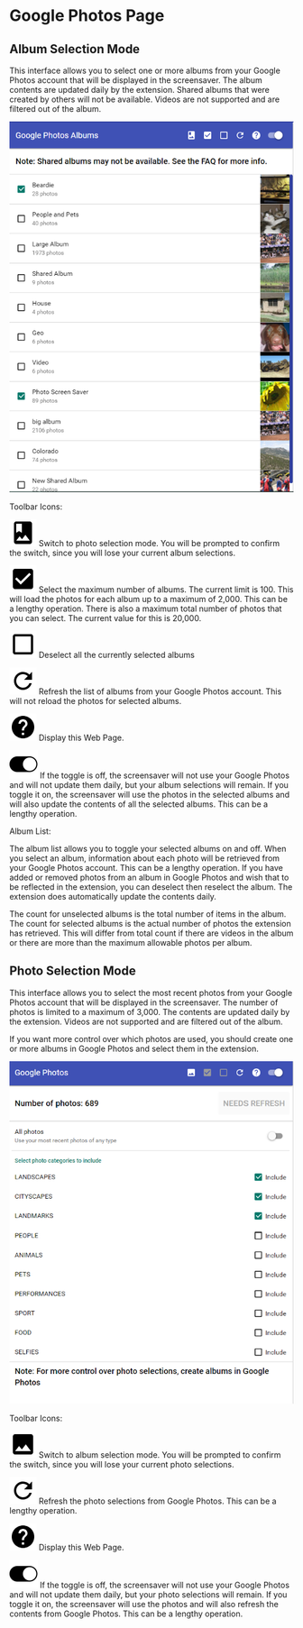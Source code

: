 # Google Photos Page

<a name="albums"></a>
## Album Selection Mode

This interface allows you to select one or more albums from your Google 
Photos account that will be displayed in the screensaver.
The album contents are updated daily by the extension.
Shared albums that were created by others will not be available.
Videos are not supported and are filtered out of the album.

![alt text](./assets/google_photos_albums.png)

Toolbar Icons:

![alt text](./assets/baseline_photo_album_black_24dp.png)
Switch to photo selection mode. You will be prompted to confirm the switch,
since you will lose your current album selections.

![alt text](./assets/baseline_check_box_black_24dp.png)
Select the maximum number of albums. The current limit is 100. This will 
load the photos for each album up to a maximum of 2,000. This can be a lengthy operation.
There is also a maximum total number of photos that you can select. The current value
for this is 20,000.

![alt text](./assets/baseline_check_box_outline_blank_black_24dp.png)
Deselect all the currently selected albums

![alt text](./assets/baseline_refresh_black_24dp.png)
Refresh the list of albums from your Google Photos account. This will not reload
the photos for selected albums.

![alt text](./assets/baseline_help_black_24dp.png)
Display this Web Page.

![alt text](./assets/icons8-toggle-on-filled-50.png)
If the toggle is off, the screensaver will not use your Google Photos and
will not update them daily, but your album selections will remain.
If you toggle it on, the screensaver will use the photos
in the selected albums and will also update the contents
of all the selected albums. This can be a lengthy operation.

Album List:

The album list allows you to toggle your selected albums on and off.
When you select an album, information about each photo will be retrieved 
from your Google Photos account. This can be a lengthy operation. If you
have added or removed photos from an album in Google Photos and wish that
to be reflected in the extension, you can deselect then reselect the album.
The extension does automatically update the contents daily.

The count for unselected albums is the total number of items in the album.
The count for selected albums is the actual number of photos the extension has
retrieved. This will differ from total count if there are videos in the
album or there are more than the maximum allowable photos per album.

<a name="photos"></a>
## Photo Selection Mode

This interface allows you to select the most recent photos from your Google 
Photos account that will be displayed in the screensaver. The number of photos
is limited to a maximum of 3,000.
The contents are updated daily by the extension.
Videos are not supported and are filtered out of the album.

If you want more control over which photos are used, you should create
one or more albums in Google Photos and select them in the extension.

![alt text](./assets/google_photos_photos.png)

Toolbar Icons:

![alt text](./assets/baseline_insert_photo_black_24dp.png)
Switch to album selection mode. You will be prompted to confirm the switch,
since you will lose your current photo selections.

![alt text](./assets/baseline_refresh_black_24dp.png)
Refresh the photo selections from Google Photos. This can be a lengthy operation.

![alt text](./assets/baseline_help_black_24dp.png)
Display this Web Page.

![alt text](./assets/icons8-toggle-on-filled-50.png)
If the toggle is off, the screensaver will not use your Google Photos and
will not update them daily, but your photo selections will remain.
If you toggle it on, the screensaver will use the photos
and will also refresh the contents from Google Photos.
This can be a lengthy operation.



